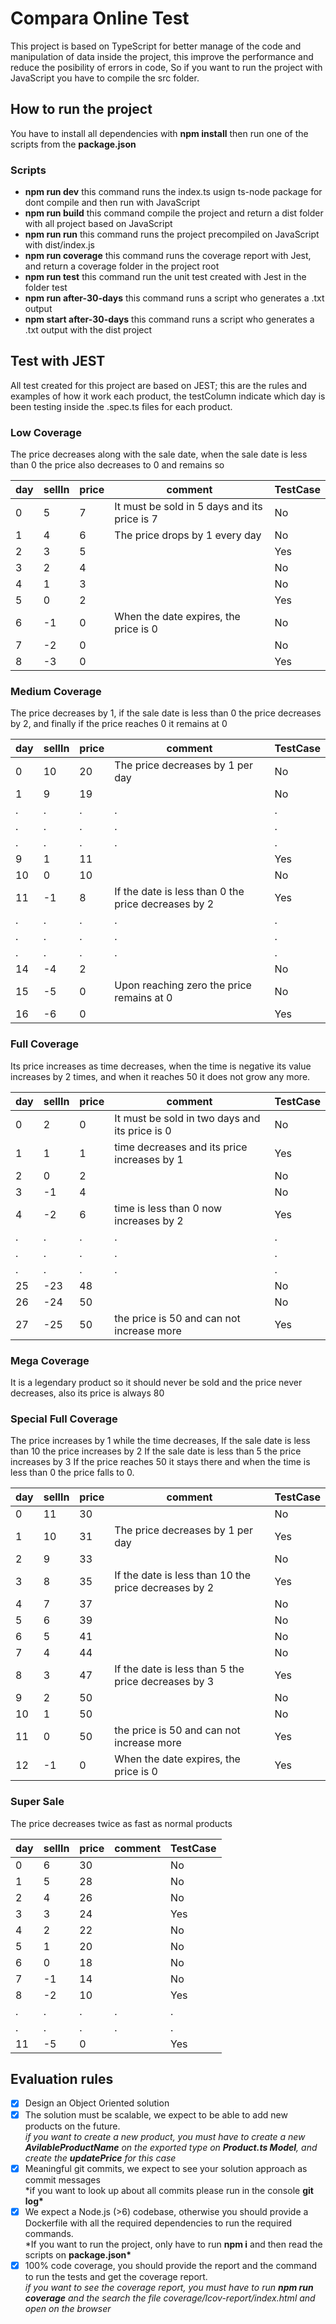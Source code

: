 # Compara Online Test

This project is based on TypeScript for better manage of the code and manipulation of data inside the project, this improve the performance and reduce the posibility of errors in code, So if you want to run the project with JavaScript you have to compile the src folder.

## How to run the project

You have to install all dependencies with **npm install** then run one of the scripts from the **package.json**

### Scripts

- **npm run dev** this command runs the index.ts usign ts-node package for dont compile and then run with JavaScript
- **npm run build** this command compile the project and return a dist folder with all project based on JavaScript
- **npm run run** this command runs the project precompiled on JavaScript with dist/index.js
- **npm run coverage** this command runs the coverage report with Jest, and return a coverage folder in the project root
- **npm run test** this command run the unit test created with Jest in the folder test
- **npm run after-30-days** this command runs a script who generates a .txt output
- **npm start after-30-days** this command runs a script who generates a .txt output with the dist project

## Test with JEST

All test created for this project are based on JEST; this are the rules and examples of how it work each product, the testColumn indicate which day is been testing inside the .spec.ts files for each product.

### Low Coverage

The price decreases along with the sale date, when the sale date is less than 0 the price also decreases to 0 and remains so

| day | sellIn | price | comment                                      | TestCase |
| --- | ------ | ----- | -------------------------------------------- | -------- |
| 0   | 5      | 7     | It must be sold in 5 days and its price is 7 | No       |
| 1   | 4      | 6     | The price drops by 1 every day               | No       |
| 2   | 3      | 5     |                                              | Yes      |
| 3   | 2      | 4     |                                              | No       |
| 4   | 1      | 3     |                                              | No       |
| 5   | 0      | 2     |                                              | Yes      |
| 6   | -1     | 0     | When the date expires, the price is 0        | No       |
| 7   | -2     | 0     |                                              | No       |
| 8   | -3     | 0     |                                              | Yes      |

### Medium Coverage

The price decreases by 1, if the sale date is less than 0 the price decreases by 2, and finally if the price reaches 0 it remains at 0

| day | sellIn | price | comment                                             | TestCase |
| --- | ------ | ----- | --------------------------------------------------- | -------- |
| 0   | 10     | 20    | The price decreases by 1 per day                    | No       |
| 1   | 9      | 19    |                                                     | No       |
| .   | .      | .     | .                                                   | .        |
| .   | .      | .     | .                                                   | .        |
| .   | .      | .     | .                                                   | .        |
| 9   | 1      | 11    |                                                     | Yes      |
| 10  | 0      | 10    |                                                     | No       |
| 11  | -1     | 8     | If the date is less than 0 the price decreases by 2 | Yes      |
| .   | .      | .     | .                                                   | .        |
| .   | .      | .     | .                                                   | .        |
| .   | .      | .     | .                                                   | .        |
| 14  | -4     | 2     |                                                     | No       |
| 15  | -5     | 0     | Upon reaching zero the price remains at 0           | No       |
| 16  | -6     | 0     |                                                     | Yes      |

### Full Coverage

Its price increases as time decreases, when the time is negative its value increases by 2 times, and when it reaches 50 it does not grow any more.

| day | sellIn | price | comment                                        | TestCase |
| --- | ------ | ----- | ---------------------------------------------- | -------- |
| 0   | 2      | 0     | It must be sold in two days and its price is 0 | No       |
| 1   | 1      | 1     | time decreases and its price increases by 1    | Yes      |
| 2   | 0      | 2     |                                                | No       |
| 3   | -1     | 4     |                                                | No       |
| 4   | -2     | 6     | time is less than 0 now increases by 2         | Yes      |
| .   | .      | .     | .                                              | .        |
| .   | .      | .     | .                                              | .        |
| .   | .      | .     | .                                              | .        |
| 25  | -23    | 48    |                                                | No       |
| 26  | -24    | 50    |                                                | No       |
| 27  | -25    | 50    | the price is 50 and can not increase more      | Yes      |

### Mega Coverage

It is a legendary product so it should never be sold and the price never decreases, also its price is always 80

### Special Full Coverage

The price increases by 1 while the time decreases,
If the sale date is less than 10 the price increases by 2
If the sale date is less than 5 the price increases by 3
If the price reaches 50 it stays there and
when the time is less than 0 the price falls to 0.

| day | sellIn | price | comment                                              | TestCase |
| --- | ------ | ----- | ---------------------------------------------------- | -------- |
| 0   | 11     | 30    |                                                      | No       |
| 1   | 10     | 31    | The price decreases by 1 per day                     | Yes      |
| 2   | 9      | 33    |                                                      | No       |
| 3   | 8      | 35    | If the date is less than 10 the price decreases by 2 | Yes      |
| 4   | 7      | 37    |                                                      | No       |
| 5   | 6      | 39    |                                                      | No       |
| 6   | 5      | 41    |                                                      | No       |
| 7   | 4      | 44    |                                                      | No       |
| 8   | 3      | 47    | If the date is less than 5 the price decreases by 3  | Yes      |
| 9   | 2      | 50    |                                                      | No       |
| 10  | 1      | 50    |                                                      | No       |
| 11  | 0      | 50    | the price is 50 and can not increase more            | Yes      |
| 12  | -1     | 0     | When the date expires, the price is 0                | Yes      |

### Super Sale

The price decreases twice as fast as normal products

| day | sellIn | price | comment | TestCase |
| --- | ------ | ----- | ------- | -------- |
| 0   | 6      | 30    |         | No       |
| 1   | 5      | 28    |         | No       |
| 2   | 4      | 26    |         | No       |
| 3   | 3      | 24    |         | Yes      |
| 4   | 2      | 22    |         | No       |
| 5   | 1      | 20    |         | No       |
| 6   | 0      | 18    |         | No       |
| 7   | -1     | 14    |         | No       |
| 8   | -2     | 10    |         | Yes      |
| .   | .      | .     | .       | .        |
| .   | .      | .     | .       | .        |
| 11  | -5     | 0     |         | Yes      |

## Evaluation rules

- [x] Design an Object Oriented solution
- [x] The solution must be scalable, we expect to be able to add new products on the future. \
       _if you want to create a new product, you must have to create a new **AvilableProductName** on the exported type on **Product.ts Model**, and create the **updatePrice** for this case_
- [x] Meaningful git commits, we expect to see your solution approach as commit messages \
       \*if you want to look up about all commits please run in the console **git log\***
- [x] We expect a Node.js (>6) codebase, otherwise you should provide a Dockerfile with all the required dependencies to run the required commands. \
       \*If you want to run the project, only have to run **npm i** and then read the scripts on **package.json\***
- [x] 100% code coverage, you should provide the report and the command to run the tests and get the coverage report. \
       _if you want to see the coverage report, you must have to run **npm run coverage** and the search the file coverage/lcov-report/index.html and open on the browser_
